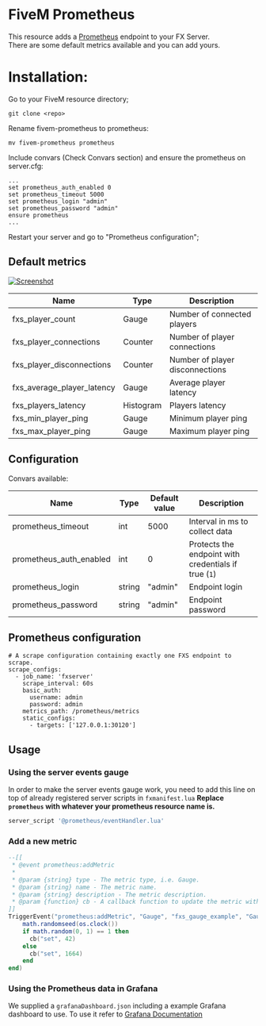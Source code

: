 # FiveM Prometheus

This resource adds a [Prometheus](https://prometheus.io/) endpoint to your FX Server.  
There are some default metrics available and you can add yours.

# Installation:

Go to your FiveM resource directory;
```
git clone <repo>
```
Rename fivem-prometheus to prometheus:
```
mv fivem-prometheus prometheus
```
Include convars (Check Convars section) and ensure the prometheus on server.cfg:
```
...
set prometheus_auth_enabled 0
set prometheus_timeout 5000
set prometheus_login "admin"
set prometheus_password "admin"
ensure prometheus
...
```

Restart your server and go to "Prometheus configuration";

## Default metrics

[![Screenshot](https://i.postimg.cc/6qqhFjF5/Selection_887.png)](https://i.postimg.cc/6qqhFjF5/Selection_887.png)

| Name                       	| Type      	| Description                     	|
|----------------------------	|-----------	|---------------------------------	|
| fxs_player_count           	| Gauge     	| Number of connected players     	|
| fxs_player_connections     	| Counter   	| Number of player connections    	|
| fxs_player_disconnections  	| Counter   	| Number of player disconnections 	|
| fxs_average_player_latency 	| Gauge     	| Average player latency          	|
| fxs_players_latency        	| Histogram 	| Players latency                 	|
| fxs_min_player_ping        	| Gauge     	| Minimum player ping             	|
| fxs_max_player_ping        	| Gauge     	| Maximum player ping             	|

## Configuration

Convars available:

| Name                    	| Type   	| Default value 	| Description                                                 	|
|-------------------------	|--------	|---------------	|-------------------------------------------------------------	|
| prometheus_timeout       	| int   	| 5000          	| Interval in ms to collect data                                |
| prometheus_auth_enabled  	| int    	| 0              	| Protects the endpoint with credentials if true (`1`)         	|
| prometheus_login         	| string 	| "admin"        	| Endpoint login                                               	|
| prometheus_password     	| string 	| "admin"        	| Endpoint password	                                            |

## Prometheus configuration

```
# A scrape configuration containing exactly one FXS endpoint to scrape.
scrape_configs:
  - job_name: 'fxserver'
    scrape_interval: 60s
    basic_auth:
      username: admin
      password: admin
    metrics_path: /prometheus/metrics
    static_configs:
      - targets: ['127.0.0.1:30120']
```

## Usage

### Using the server events gauge

In order to make the server events gauge work, you need to add this line on top of already registered server scripts in `fxmanifest.lua`
**Replace `prometheus` with whatever your prometheus resource name is.**
```lua
server_script '@prometheus/eventHandler.lua'
```

### Add a new metric

```lua
--[[
 * @event prometheus:addMetric
 *
 * @param {string} type - The metric type, i.e. Gauge.
 * @param {string} name - The metric name.
 * @param {string} description - The metric description.
 * @param {function} cb - A callback function to update the metric with a method name (i.e. set) and a value.
]]
TriggerEvent("prometheus:addMetric", "Gauge", "fxs_gauge_example", "Gauge example.", function(cb)
    math.randomseed(os.clock())
    if math.random(0, 1) == 1 then
      cb("set", 42)
    else
      cb("set", 1664)
    end
end)
```

### Using the Prometheus data in Grafana

We supplied a `grafanaDashboard.json` including a example Grafana dashboard to use.
To use it refer to [Grafana Documentation](https://grafana.com/docs/grafana/latest/dashboards/build-dashboards/import-dashboards/)

